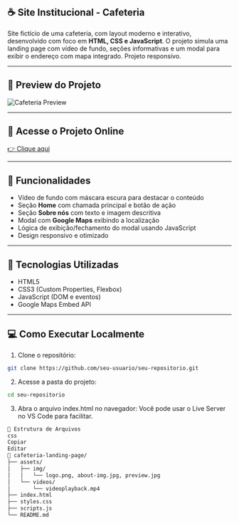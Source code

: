 ## ☕ Site Institucional - Cafeteria

Site fictício de uma cafeteria, com layout moderno e interativo, desenvolvido com foco em **HTML, CSS e JavaScript**. O projeto simula uma landing page com vídeo de fundo, seções informativas e um modal para exibir o endereço com mapa integrado. Projeto responsivo.

---

## 📸 Preview do Projeto

![Cafeteria Preview](./assets/img/Cafeteria.gif) <!-- Substitua pelo caminho da imagem de captura -->

---

## 🔗 Acesse o Projeto Online

<div>
  <a href="https://web-cafeteria-jb.netlify.app/">👉 Clique aqui</a>
</div> 

---

## 🧠 Funcionalidades

- Vídeo de fundo com máscara escura para destacar o conteúdo
- Seção **Home** com chamada principal e botão de ação
- Seção **Sobre nós** com texto e imagem descritiva
- Modal com **Google Maps** exibindo a localização
- Lógica de exibição/fechamento do modal usando JavaScript
- Design responsivo e otimizado

---

## 🚀 Tecnologias Utilizadas

- HTML5
- CSS3 (Custom Properties, Flexbox)
- JavaScript (DOM e eventos)
- Google Maps Embed API

---

## 💻 Como Executar Localmente

1. Clone o repositório:
```bash
git clone https://github.com/seu-usuario/seu-repositorio.git
```

2. Acesse a pasta do projeto:
```bash
cd seu-repositorio
```

3. Abra o arquivo index.html no navegador:
Você pode usar o Live Server no VS Code para facilitar.
```bash
📁 Estrutura de Arquivos
css
Copiar
Editar
📁 cafeteria-landing-page/
├── assets/
│   ├── img/
│   │   └── logo.png, about-img.jpg, preview.jpg
│   └── videos/
│       └── videoplayback.mp4
├── index.html
├── styles.css
├── scripts.js
└── README.md
```

